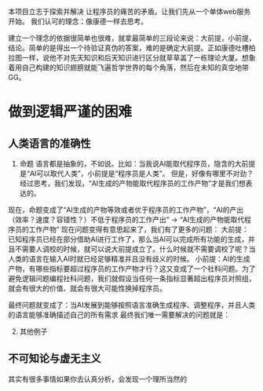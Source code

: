 本项目立志于探索并解决 让程序员的痛苦的矛盾。让我们先从一个单体web服务开始。
我们认可的理念：像康德一样去思考。

建立一个理念的依据很简单也很难，就拿最简单的三段论来说：大前提，小前提，结论。简单的是得出一个待验证真伪的答案，难的是确定大前提。正如康德吐槽柏拉图一样，说他不对先天知识和后天知识进行区分就草草盖了一栋理论大厦。想象着用自己构建的知识翅膀就能飞遍哲学世界的每个角落，然后在未知的真空地带GG。

# 做到逻辑严谨的困难
## 人类语言的准确性
1. 命题
语言都是抽象的，不如说。比如：当我说AI能取代程序员，隐含的大前提是“AI可以取代人类”，小前提是“程序员是人类”。
但是，好像有哪里不对劲？经过思考，我们发现，“AI生成的产物能取代程序员的工作产物”才是我们想表达的。

现在，命题变成了“AI生成的产物等效或者优于程序员的工作产物”，“AI的产出（效率？速度？容错性？）不低于程序员的工作产出” -> “AI生成的产物能取代程序员的工作产物”
现在问题变得有意思起来了，我们有了更多的问题：
大前提：已知程序员已经在部分借助AI进行工作了，那么当AI可以完成所有功能的生成，并且不需要人调校的时候，就可以说大前提成立了。什么时候就不需要调校了呢？当人类的语言在输入AI时就已经足够精准并且没有歧义的时候。
小前提：AI的生成产物，有哪些指标要超过程序员的工作产物才行？这又变成了一个社科问题。为了避免逻辑问题编程社科问题，我们就假设当任何一条指标显著超出程序员对照组，就会有很大的价值、就会有很大可能性换掉程序员。

最终问题就变成了：当AI发展到能够按照语言准确生成程序、调整程序，并且人类的语言能够准确描述自己的所有需求
最终我们唯一需要解决的问题就是：

2. 其他例子
## 不可知论与虚无主义
其实有很多事情如果你去认真分析，会发现一个理所当然的